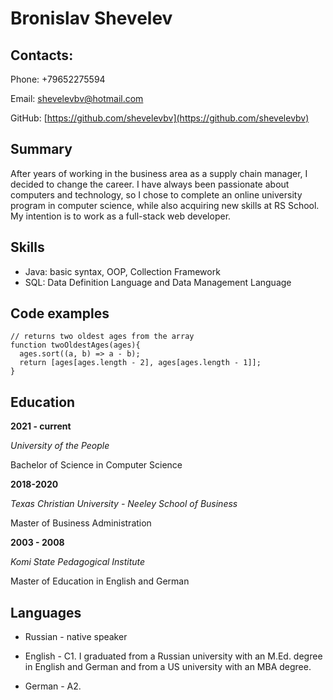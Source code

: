 # Bronislav Shevelev

## Contacts:

Phone: +79652275594

Email: shevelevbv@hotmail.com

GitHub: [https://github.com/shevelevbv](https://github.com/shevelevbv)

## Summary

After years of working in the business area as a supply chain manager, I decided to change the career. I have always been passionate about computers and technology, so I chose to complete an online university program in computer science, while also acquiring new skills at RS School. My intention is to work as a full-stack web developer.

## Skills
- Java: basic syntax, OOP, Collection Framework
- SQL: Data Definition Language and Data Management Language

## Code examples
```
// returns two oldest ages from the array
function twoOldestAges(ages){
  ages.sort((a, b) => a - b);
  return [ages[ages.length - 2], ages[ages.length - 1]];
}
```
## Education 

**2021 - current**

*University of the People* 

Bachelor of Science in Computer Science

**2018-2020**

*Texas Christian University - Neeley School of Business* 

Master of Business Administration

**2003 - 2008**

*Komi State Pedagogical Institute* 

Master of Education in English and German

## Languages

- Russian - native speaker

- English - C1. I graduated from a Russian university with an M.Ed. degree in English and German and 
              from a US university with an MBA degree.
              
- German - A2.
